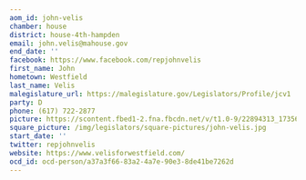 ```yaml
---
aom_id: john-velis
chamber: house
district: house-4th-hampden
email: john.velis@mahouse.gov
end_date: ''
facebook: https://www.facebook.com/repjohnvelis
first_name: John
hometown: Westfield
last_name: Velis
malegislature_url: https://malegislature.gov/Legislators/Profile/jcv1
party: D
phone: (617) 722-2877
picture: https://scontent.fbed1-2.fna.fbcdn.net/v/t1.0-9/22894313_1735642299779475_6524822387304740483_n.jpg?_nc_cat=103&_nc_ht=scontent.fbed1-2.fna&oh=c572ca6c87adc31bd635020dade9654b&oe=5CC4DDFB
square_picture: /img/legislators/square-pictures/john-velis.jpg
start_date: ''
twitter: repjohnvelis
website: https://www.velisforwestfield.com/
ocd_id: ocd-person/a37a3f66-83a2-4a7e-90e3-8de41be7262d
---
```

